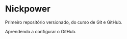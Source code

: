 # Nickpower
 Primeiro repositório versionado, do curso de Git e GitHub.

Aprendendo a configurar o GitHub.